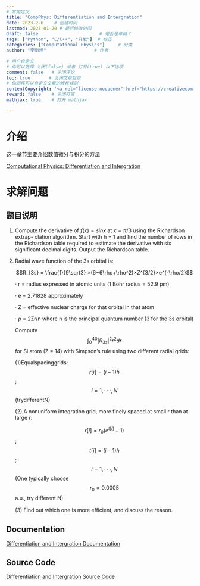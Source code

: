 ```yaml
---
# 常用定义
title: "CompPhys: Differentiation and Intergration"
date: 2023-2-6    # 创建时间
lastmod: 2023-01-20 # 最后修改时间
draft: false                       # 是否是草稿？
tags: ["Python", "C/C++", "开发"]  # 标签
categories: ["Computational Physics"]     # 分类
author: "李尚坤"                  # 作者

# 用户自定义
# 你可以选择 关闭(false) 或者 打开(true) 以下选项
comment: false   # 关闭评论
toc: true       # 关闭文章目录
# 你同样可以自定义文章的版权规则
contentCopyright: '<a rel="license noopener" href="https://creativecommons.org/licenses/by-nc-nd/4.0/" target="_blank">CC BY-NC-ND 4.0</a>'
reward: false	 # 关闭打赏
mathjax: true    # 打开 mathjax

---
```


# 介绍

这一章节主要介绍数值微分与积分的方法

[Computational Physics: Differentiation and Intergration](/pdf/Comp_Phys/Computational_Physics-differentiation-integration-4.pdf)

# 求解问题

## 题目说明

1. Compute the derivative of $f(x) = sinx$ at $x = π/3$ using the Richardson extrap- olation algorithm. Start with h = 1 and find the number of rows in the Richardson table required to estimate the derivative with six significant decimal digits. Output the Richardson table.

2. Radial wave function of the 3s orbital is:

   $$R_{3s} = \frac{1}{9\sqrt3} ×(6−6\rho+\rho^2)×Z^{3/2}×e^{-\rho/2}$$

   · r = radius expressed in atomic units (1 Bohr radius = 52.9 pm)

   · e = 2.71828 approximately

   · Z = effective nuclear charge for that orbital in that atom

   · ρ = 2Zr/n where n is the principal quantum number (3 for the 3s orbital)

   Compute $$\int_0^{40}|R_{3s}|^2r^2dr $$for Si atom (Z = 14) with Simpson’s rule using two different radial grids:

   (1)Equalspacinggrids: $$r[i]=(i−1)h$$  ;  $$i=1,···,N$$ (trydifferentN)
   
   (2) A nonuniform integration grid, more finely spaced at small r than at large r:

   $$r[i] = r_0(e^{t[i]} − 1)$$; $$t[i] = (i − 1)h$$;$$ i = 1,· · · , N$$ (One typically choose$$ r_0 = 0.0005$$ a.u., try different N)

   (3) Find out which one is more eﬀicient, and discuss the reason.

## Documentation

[Differentiation and Intergration Documentation](/pdf/Comp_Phys/Assignment_05.pdf)

## Source Code

[Differentiation and Intergration Source Code](https://github.com/ShangkunLi/Computational_Physics/tree/main/Assignment%2005)